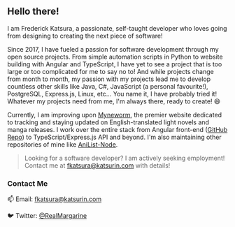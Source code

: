 ## Hello there!

I am Frederick Katsura, a passionate, self-taught developer who loves going from designing to creating the next piece of software!

Since 2017, I have fueled a passion for software development through my open source projects. From simple automation scripts in Python to website building with Angular and TypeScript, I have yet to see a project that is too large or too complicated for me to say no to! And while projects change from month to month, my passion with my projects lead me to develop countless other skills like Java, C#, JavaScript (a personal favourite!), PostgreSQL, Express.js, Linux, etc... You name it, I have probably tried it! Whatever my projects need from me, I'm always there, ready to create! 😄

Currently, I am improving upon [Myneworm](https://myneworm.katsurin.com), the premier website dedicated to tracking and staying updated on English-translated light novels and manga releases. I work over the entire stack from Angular front-end ([GitHub Repo](https://github.com/Butterstroke/Myneworm)) to TypeScript/Express.js API and beyond. I'm also maintaining other repositories of mine like [AniList-Node](https://github.com/Butterstroke/AniList-Node).

> Looking for a software developer? I am actively seeking employment! Contact me at <a href="mailto:fkatsura@katsurin.com">fkatsura@katsurin.com</a> with details!

### Contact Me
📫 Email: <a href="mailto:fkatsura@katsurin.com">fkatsura@katsurin.com</a>

🐦 Twitter: <a href="https://twitter.com/RealMargarine">@RealMargarine</a>
